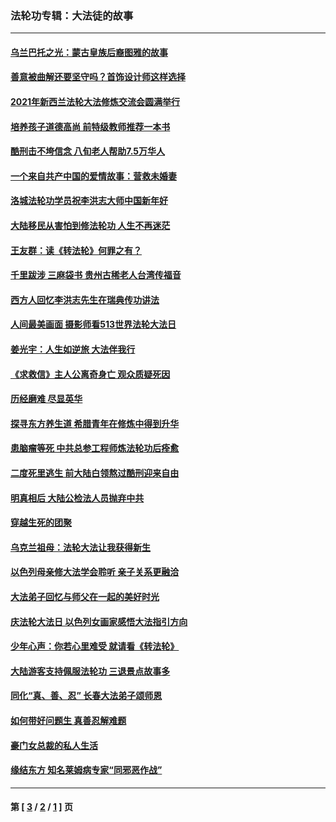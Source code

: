 ### 法轮功专辑：大法徒的故事
---
#### [乌兰巴托之光：蒙古皇族后裔图雅的故事](../../pages/nf1147481/n13155759.md?11180430) 
#### [善意被曲解还要坚守吗？首饰设计师这样选择](../../pages/nf1147481/n13077575.md?11180430) 
#### [2021年新西兰法轮大法修炼交流会圆满举行](../../pages/nf1147481/n13033149.md?11180430) 
#### [培养孩子道德高尚 前特级教师推荐一本书](../../pages/nf1147481/n12938640.md?11180430) 
#### [酷刑击不垮信念 八旬老人帮助7.5万华人](../../pages/nf1147481/n12880712.md?11180430) 
#### [一个来自共产中国的爱情故事：营救未婚妻](../../pages/nf1147481/n12778386.md?11180430) 
#### [洛城法轮功学员祝李洪志大师中国新年好](../../pages/nf1147481/n12724685.md?11180430) 
#### [大陆移民从害怕到修法轮功 人生不再迷茫](../../pages/nf1147481/n12414325.md?11180430) 
#### [王友群：读《转法轮》何罪之有？](../../pages/nf1147481/n12408647.md?11180430) 
#### [千里跋涉 三麻袋书 贵州古稀老人台湾传福音](../../pages/nf1147481/n12198750.md?11180430) 
#### [西方人回忆李洪志先生在瑞典传功讲法](../../pages/nf1147481/n12099607.md?11180430) 
#### [人间最美画面 摄影师看513世界法轮大法日](../../pages/nf1147481/n12094118.md?11180430) 
#### [姜光宇：人生如逆旅 大法伴我行](../../pages/nf1147481/n12088664.md?11180430) 
#### [《求救信》主人公离奇身亡 观众质疑死因](../../pages/nf1147481/n11845215.md?11180430) 
#### [历经磨难 尽显英华](../../pages/nf1147481/n11723297.md?11180430) 
#### [探寻东方养生道 希腊青年在修炼中得到升华](../../pages/nf1147481/n11494502.md?11180430) 
#### [患脑瘤等死 中共总参工程师炼法轮功后痊愈](../../pages/nf1147481/n11466682.md?11180430) 
#### [二度死里逃生 前大陆白领熬过酷刑迎来自由](../../pages/nf1147481/n11368594.md?11180430) 
#### [明真相后 大陆公检法人员抛弃中共](../../pages/nf1147481/n11358618.md?11180430) 
#### [穿越生死的团聚](../../pages/nf1147481/n11258922.md?11180430) 
#### [乌克兰祖母：法轮大法让我获得新生](../../pages/nf1147481/n11269457.md?11180430) 
#### [以色列母亲修大法学会聆听 亲子关系更融洽](../../pages/nf1147481/n11268195.md?11180430) 
#### [大法弟子回忆与师父在一起的美好时光](../../pages/nf1147481/n11267759.md?11180430) 
#### [庆法轮大法日 以色列女画家感悟大法指引方向](../../pages/nf1147481/n11267735.md?11180430) 
#### [少年心声：你若心里难受 就请看《转法轮》](../../pages/nf1147481/n11267496.md?11180430) 
#### [大陆游客支持佩服法轮功 三退景点故事多](../../pages/nf1147481/n11267378.md?11180430) 
#### [同化“真、善、忍” 长春大法弟子颂师恩](../../pages/nf1147481/n11266497.md?11180430) 
#### [如何带好问题生 真善忍解难题](../../pages/nf1147481/n11243655.md?11180430) 
#### [豪门女总裁的私人生活](../../pages/nf1147481/n10127794.md?11180430) 
#### [缘结东方 知名莱姆病专家“同邪恶作战”](../../pages/nf1147481/n10682468.md?11180430) 

---
#### 第 [ [3](./3.md?11180430) / [2](./2.md?11180430) / [1](./1.md?11180430) ] 页
